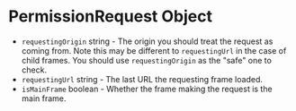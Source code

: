 # PermissionRequest Object

* `requestingOrigin` string - The origin you should treat the request as coming from. Note this may be different to `requestingUrl` in the case of child frames. You should use `requestingOrigin` as the "safe" one to check.
* `requestingUrl` string - The last URL the requesting frame loaded.
* `isMainFrame` boolean - Whether the frame making the request is the main frame.
